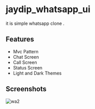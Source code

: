 
# jaydip_whatsapp_ui

it is simple whatsapp clone .
 


 
## Features

- Mvc Pattern
- Chat Screen
- Call Screen
- Status Screen
- Light and Dark Themes






## Screenshots


![wa2](https://github.com/jaydipsakhiya04/whatsapp-ui/assets/136619292/46be272f-2858-4644-b9e4-22de62317a04)


